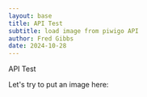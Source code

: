 ```yaml
---
layout: base
title: API Test
subtitle: load image from piwigo API 
author: Fred Gibbs
date: 2024-10-28
---
```


API Test

Let's try to put an image here:

<div id="api-image"></div>

<script type="text/javascript">

const piwigoUrl = 'https://lwzorek.piwigo.com/ws.php?';  
// const piwigoUrl = 'http://localhost/tools/ws.php?';  
    // Define URL params for the Piwigo API request
    const urlParams = new URLSearchParams({ 
      format: 'json',
      method: 'pwg.images.getInfo',
      image_id: 22
      })

  // Function to send the request to the Piwigo API
  async function getImages() {
    try {
      // Send request to the Piwigo API
      const response = await fetch(piwigoUrl + urlParams.toString(), {
        mode:  'cors',
        method: 'GET',
        headers: {
          'Content-Type': 'application/json'
        }      
      });
  
      // Parse the JSON response
      const data = await response.json();
  
      if (data && data.result && data.result.images) {
        // Iterate over the images in the response
        data.result.images.forEach(image => {
          console.log(`Image: ${image.name}, URL: ${image.url}`);
        });
      } else {
        console.log('No images found or error in response');
      }
  
    } catch (error) {
      console.error('Error fetching images:', error);
    }
  }
  
  // Call the function to fetch images
  getImages();

</script>